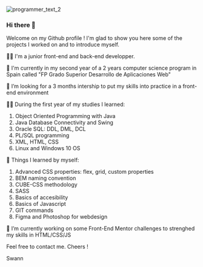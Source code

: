 
![programmer_text_2](https://user-images.githubusercontent.com/79744175/175014145-970bfea3-2234-4045-8ef5-ec94c651f48b.jpg)

### Hi there 👋

Welcome on my Github profile ! I'm glad to show you here some of the projects I worked on and to introduce myself.


👨‍💻 I'm a junior front-end and back-end developper.

🚀 I'm currently in my second year of a 2 years computer science program in Spain called "FP Grado Superior Desarrollo de Aplicaciones Web"

💼 I’m looking for a 3 months intership to put my skills into practice in a front-end environment

👨‍🎓 During the first year of my studies I learned: 
1. Object Oriented Programming with Java
2. Java Database Connectivity and Swing
3. Oracle SQL: DDL, DML, DCL
4. PL/SQL programming
5. XML, HTML, CSS
6. Linux and Windows 10 OS

🌱 Things I learned by myself:
1. Advanced CSS properties: flex, grid, custom properties
2. BEM naming convention
3. CUBE-CSS methodology
4. SASS
4. Basics of accesibility
5. Basics of Javascript
6. GIT commands
6. Figma and Photoshop for webdesign 

🔭 I’m currently working on some Front-End Mentor challenges to strenghed my skills in HTML/CSS/JS

Feel free to contact me.
Cheers !

Swann

